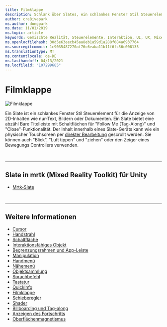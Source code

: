 ```yaml
---
title: Filmklappe
description: Schlank über Slates, ein schlankes Fenster Stil Steuerelement zum Anzeigen von 2D-Inhalten mit dem Mixed Reality Toolkit.
author: cre8ivepark
ms.author: dongpark
ms.date: 11/01/2019
ms.topic: article
keywords: Gemischte Realität, Steuerelemente, Interaktion, UI, UX, Mixed Reality-Headset, Windows Mixed Reality-Headset, Virtual Reality-Headset, hololens, Slate, mrtk, Mixed Reality Toolkit
ms.openlocfilehash: 30d5e63eecb45aa8eb1a59d1a288f084a6937764
ms.sourcegitcommit: 1c9035487270af76c6eaba11b11f6fc56c008135
ms.translationtype: MT
ms.contentlocale: de-DE
ms.lasthandoff: 04/13/2021
ms.locfileid: "107299685"
---
```

# <a name="slate"></a>Filmklappe

![Filmklappe](images/UX_Hero_Slate.jpg)

Ein Slate ist ein schlankes Fenster Stil Steuerelement für die Anzeige von 2D-Inhalten wie nur-Text, Bildern oder Dokumenten. Ein Slate bietet eine abzähl Bare Titelleiste mit Schaltflächen für "Follow Me (Tag-Along)" und "Close"-Funktionalität. Der Inhalt innerhalb eines Slate-Geräts kann wie ein physischer Touchscreen per [direkter Bearbeitung](direct-manipulation.md#2d-slate-interaction) gescrollt werden. Sie können auch "Blick", "Luft tippen" und "ziehen" oder den Zeiger eines Bewegungs Controllers verwenden.

<br>

---

## <a name="slate-in-mrtk-mixed-reality-toolkit-for-unity"></a>Slate in mrtk (Mixed Reality Toolkit) für Unity

* [Mrtk-Slate](https://docs.microsoft.com/windows/mixed-reality/mrtk-unity/features/ux-building-blocks/slate)

<br>

---

## <a name="see-also"></a>Weitere Informationen

* [Cursor](cursors.md)
* [Handstrahl](point-and-commit.md)
* [Schaltfläche](button.md)
* [Interaktionsfähiges Objekt](interactable-object.md)
* [Begrenzungsrahmen und App-Leiste](app-bar-and-bounding-box.md)
* [Manipulation](direct-manipulation.md)
* [Handmenü](hand-menu.md)
* [Nähemenü](near-menu.md)
* [Objektsammlung](object-collection.md)
* [Sprachbefehl](voice-input.md)
* [Tastatur](keyboard.md)
* [QuickInfo](tooltip.md)
* [Filmklappe](slate.md)
* [Schieberegler](slider.md)
* [Shader](shader.md)
* [Billboarding und Tag-along](billboarding-and-tag-along.md)
* [Anzeigen des Fortschritts](progress.md)
* [Oberflächenmagnetismus](surface-magnetism.md)
